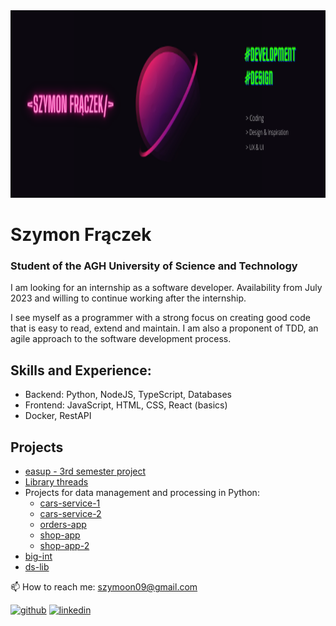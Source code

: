 <img src="https://github.com/SzymiYay/SzymiYay/blob/main/szymon_zdj.png?raw=true" width="1200" height="300">

# Szymon Frączek

### Student of the AGH University of Science and Technology
I am looking for an internship as a software developer. 
Availability from July 2023 and willing to continue working after the internship.

I see myself as a programmer with a strong focus on creating good code
that is easy to read, extend and maintain. I am also a proponent of TDD, an agile 
approach to the software development process.

## Skills and Experience:
- Backend: Python, NodeJS, TypeScript, Databases
- Frontend: JavaScript, HTML, CSS, React (basics)
- Docker, RestAPI

## Projects
- [easup - 3rd semester project](https://github.com/SzymiYay/medium-easup-frontend)
- [Library threads](https://github.com/SzymiYay/easy-library-threads)
- Projects for data management and processing in Python:
  - [cars-service-1](https://github.com/SzymiYay/easy-cars-service-1)
  - [cars-service-2](https://github.com/SzymiYay/easy-cars-service-2)
  - [orders-app](https://github.com/SzymiYay/easy-orders-app)
  - [shop-app](https://github.com/SzymiYay/easy-shop-app)
  - [shop-app-2](https://github.com/SzymiYay/easy-shop-app-2)
- [big-int](https://github.com/SzymiYay/big-int)
- [ds-lib](https://github.com/SzymiYay/ds-lib)





📫 How to reach me: szymoon09@gmail.com 

[<img src='https://cdn.jsdelivr.net/npm/simple-icons@3.0.1/icons/github.svg' alt='github' height='40'>](https://github.com/SzymiYay) [<img src='https://cdn.jsdelivr.net/npm/simple-icons@3.0.1/icons/linkedin.svg' alt='linkedin' height='40'>](https://www.linkedin.com/in/szymon-frączek-8955b0223//)   
